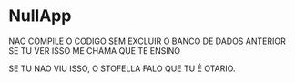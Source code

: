 # NullApp

NAO COMPILE O CODIGO SEM EXCLUIR O BANCO DE DADOS ANTERIOR 
SE TU VER ISSO ME CHAMA QUE TE ENSINO

SE TU NAO VIU ISSO, O STOFELLA FALO QUE TU É OTARIO.
